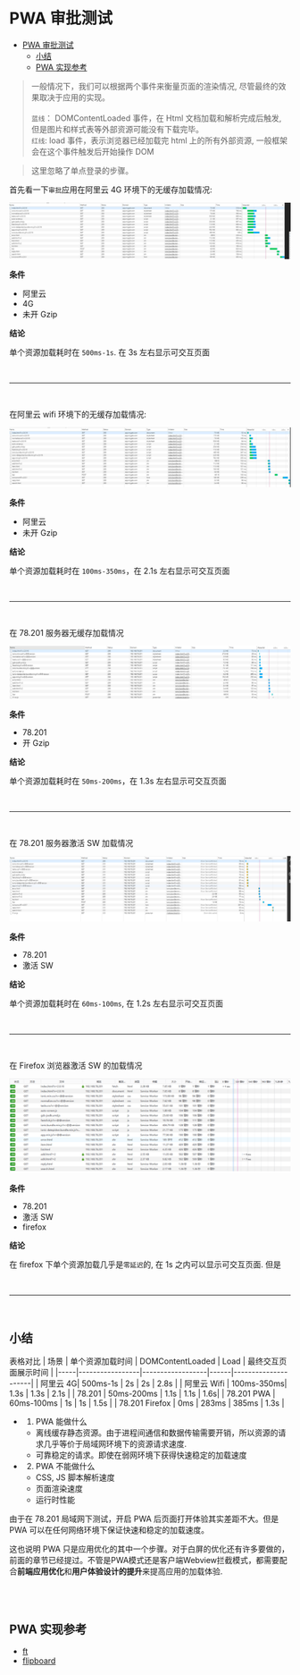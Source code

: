 # PWA 审批测试

<!-- TOC -->

- [PWA 审批测试](#pwa-审批测试)
  - [小结](#小结)
  - [PWA 实现参考](#pwa-实现参考)

<!-- /TOC -->

> 一般情况下，我们可以根据两个事件来衡量页面的渲染情况, 尽管最终的效果取决于应用的实现。<br/><br/> 
> `蓝线`： DOMContentLoaded 事件，在 Html 文档加载和解析完成后触发, 但是图片和样式表等外部资源可能没有下载完毕。<br/>
> `红线`: load 事件，表示浏览器已经加载完 html 上的所有外部资源, 一般框架会在这个事件触发后开始操作 DOM

> 这里忽略了单点登录的步骤。

首先看一下`审批`应用在阿里云 4G 环境下的无缓存加载情况:

![阿里云4g无缓存加载](attachments/pwa-test/未激活首次加载阿里4g.png)

**条件**

- 阿里云
- 4G
- 未开 Gzip

**结论**

单个资源加载耗时在 `500ms-1s`. 在 3s 左右显示可交互页面

<br/>

---

<br/>

在阿里云 wifi 环境下的无缓存加载情况:

![阿里云无缓存加载](attachments/pwa-test/未激活首次加载阿里.png)

**条件**

- 阿里云
- 未开 Gzip

**结论**

单个资源加载耗时在 `100ms-350ms`，在 2.1s 左右显示可交互页面

<br/>

---

<br/>

在 78.201 服务器无缓存加载情况

![78201无缓存加载](attachments/pwa-test/未激活首次加载.png)

**条件**

- 78.201
- 开 Gzip

**结论**

单个资源加载耗时在 `50ms-200ms`，在 1.3s 左右显示可交互页面

<br/>

---

<br/>

在 78.201 服务器激活 SW 加载情况

![78201激活加载](attachments/pwa-test/激活首次加载.png)

**条件**

- 78.201
- 激活 SW

**结论**

单个资源加载耗时在 `60ms-100ms`, 在 1.2s 左右显示可交互页面

<br/>

---

<br/>

在 Firefox 浏览器激活 SW 的加载情况

![firefox](attachments/pwa-test/激活首次加载firefox.png)

**条件**

- 78.201
- 激活 SW
- firefox

**结论**

在 firefox 下单个资源加载几乎是`零延迟`的, 在 1s 之内可以显示可交互页面. 但是

<br/>

---

<br/>

## 小结

表格对比
| 场景 | 单个资源加载时间 | DOMContentLoaded | Load | 最终交互页面展示时间 |
|-----|-----------------|------------------|------|---------------------|
| 阿里云 4G| 500ms-1s | 2s | 2s | 2.8s |
| 阿里云 Wifi | 100ms-350ms| 1.3s | 1.3s | 2.1s |
| 78.201 | 50ms-200ms | 1.1s | 1.1s | 1.6s|
| 78.201 PWA | 60ms-100ms | 1s | 1s | 1.5s |
| 78.201 Firefox | 0ms | 283ms | 385ms | 1.3s |

- 1.  PWA 能做什么
  - 离线缓存静态资源。由于进程间通信和数据传输需要开销，所以资源的请求几乎等价于局域网环境下的资源请求速度.
  - 可靠稳定的请求。即使在弱网环境下获得快速稳定的加载速度
- 2.  PWA 不能做什么
  - CSS, JS 脚本解析速度
  - 页面渲染速度
  - 运行时性能

由于在 78.201 局域网下测试，开启 PWA 后页面打开体验其实差距不大。但是 PWA 可以在任何网络环境下保证快速和稳定的加载速度。

这也说明 PWA 只是应用优化的其中一个步骤。对于白屏的优化还有许多要做的，前面的章节已经提过。不管是PWA模式还是客户端Webview拦截模式，都需要配合**前端应用优化**和**用户体验设计的提升**来提高应用的加载体验.

<br/>
<br/>

## PWA 实现参考

- [ft](https://app.ft.com/index_page/home)
- [flipboard](https://flipboard.com/)
